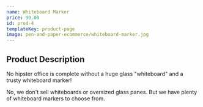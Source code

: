 ```yaml
---
name: Whiteboard Marker
price: 99.00
id: prod-4
templateKey: product-page
image: pen-and-paper-ecommerce/whiteboard-marker.jpg
---
```

## Product Description

No hipster office is complete without a huge glass "whiteboard" and a trusty whiteboard marker!

No, we don't sell whiteboards or oversized glass panes. But we have plenty of whiteboard markers to choose from.
